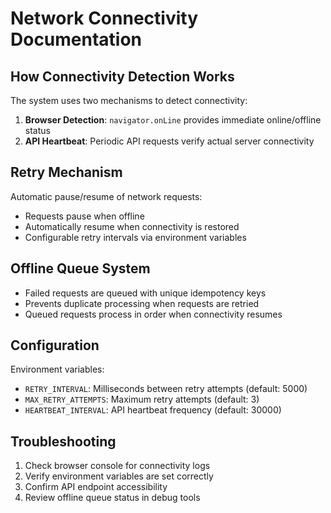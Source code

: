 # Network Connectivity Documentation

## How Connectivity Detection Works

The system uses two mechanisms to detect connectivity:
1. **Browser Detection**: `navigator.onLine` provides immediate online/offline status
2. **API Heartbeat**: Periodic API requests verify actual server connectivity

## Retry Mechanism

Automatic pause/resume of network requests:
- Requests pause when offline
- Automatically resume when connectivity is restored
- Configurable retry intervals via environment variables

## Offline Queue System

- Failed requests are queued with unique idempotency keys
- Prevents duplicate processing when requests are retried
- Queued requests process in order when connectivity resumes

## Configuration

Environment variables:
- `RETRY_INTERVAL`: Milliseconds between retry attempts (default: 5000)
- `MAX_RETRY_ATTEMPTS`: Maximum retry attempts (default: 3)
- `HEARTBEAT_INTERVAL`: API heartbeat frequency (default: 30000)

## Troubleshooting

1. Check browser console for connectivity logs
2. Verify environment variables are set correctly
3. Confirm API endpoint accessibility
4. Review offline queue status in debug tools